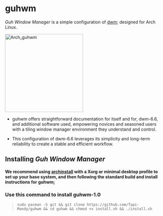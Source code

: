 # guhwm
*Guh Window Manager* is a simple configuration of [dwm](https://dwm.suckless.org/); designed for Arch Linux.

<img width="256" height="256" alt="Arch_guhwm" src="https://github.com/user-attachments/assets/bbc8ed6c-8921-4acf-bc9f-410e783d7010"/>

- guhwm offers straightforward documentation for itself and for, dwm-6.6, and additional software used, empowering novices and seasoned users with a tiling window manager environment they understand and control.

- This configuration of dwm-6.6 leverages its simplicity and long-term reliability to create a stable and efficient workflow.

## Installing *Guh Window Manager*

#### We recommend using [archinstall](https://wiki.archlinux.org/title/Archinstall) with a Xorg or minimal desktop profile to set up your base system, and then following the standard build and install instructions for guhwm;

### Use this command to install guhwm-1.0

> `sudo pacman -S git && git clone https://github.com/Tapi-Mandy/guhwm && cd guhwm && chmod +x install.sh && ./install.sh`
